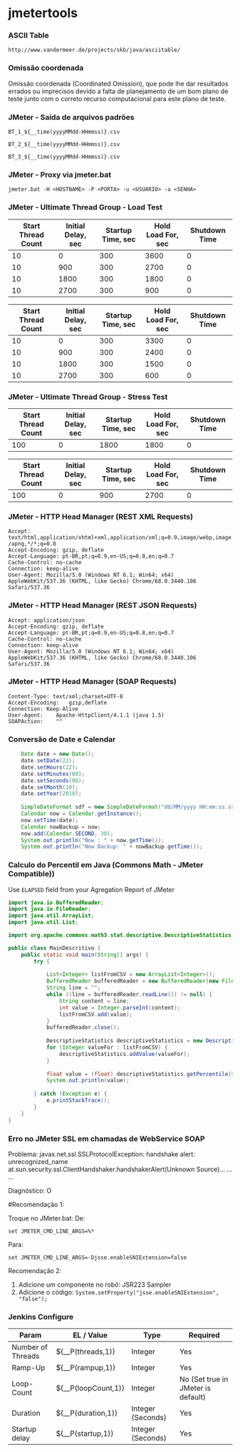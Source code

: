 # jmetertools

### ASCII Table

`http://www.vandermeer.de/projects/skb/java/asciitable/`

### Omissão coordenada

Omissão coordenada (Coordinated Omission), que pode lhe dar resultados errados ou imprecisos devido a falta de planejamento de um bom plano de teste junto com o correto recurso computacional para este plano de teste.

### JMeter - Saída de arquivos padrões

`BT_1_${__time(yyyyMMdd-HHmmss)}.csv`

`BT_2_${__time(yyyyMMdd-HHmmss)}.csv`

`BT_3_${__time(yyyyMMdd-HHmmss)}.csv`

### JMeter - Proxy via jmeter.bat

`jmeter.bat -H <HOSTNAME> -P <PORTA> -u <USUARIO> -a <SENHA>`

### JMeter - Ultimate Thread Group - Load Test

|Start Thread Count   	| Initial Delay, sec   	| Startup Time, sec  	| Hold Load For, sec  	| Shutdown Time  	|
|---	                  |---	                  |---	                |---	                  |---	            |
| 10   	                | 0  	                  | 300  	              | 3600                  | 0  	            |
| 10   	                | 900  	                | 300  	              | 2700                  | 0  	            |
| 10  	                | 1800  	              | 300  	              | 1800                  | 0  	            |
| 10  	                | 2700  	              | 300  	              | 900                   | 0  	            |

|Start Thread Count   	| Initial Delay, sec   	  | Startup Time, sec  	| Hold Load For, sec  	| Shutdown Time     |
|---	                |---	                  |---	                |---	                |---	            |
| 10   	                | 0  	                  | 300  	        | 3300                  | 0  	            |
| 10   	                | 900  	                  | 300  	        | 2400                  | 0  	            |
| 10  	                | 1800  	          | 300  	        | 1500                  | 0  	            |
| 10  	                | 2700  	          | 300  	        | 600                   | 0  	            |

### JMeter - Ultimate Thread Group - Stress Test

|Start Thread Count   	| Initial Delay, sec   	| Startup Time, sec  	| Hold Load For, sec  	| Shutdown Time  	|
|---	                  |---	                  |---	                |---	                  |---	            |
| 100  	                | 0  	                  | 1800 	              | 1800                  | 0  	            |

|Start Thread Count   	| Initial Delay, sec   	| Startup Time, sec  	| Hold Load For, sec  	| Shutdown Time  	|
|---	                  |---	                  |---	                |---	                  |---	            |
| 100  	                | 0  	                  | 900 	              | 2700                  | 0  	            |

### JMeter - HTTP Head Manager (REST XML Requests)

`Accept: text/html,application/xhtml+xml,application/xml;q=0.9,image/webp,image/apng,*/*;q=0.8` <br/>
`Accept-Encoding: gzip, deflate` <br/>
`Accept-Language: pt-BR,pt;q=0.9,en-US;q=0.8,en;q=0.7` <br/>
`Cache-Control: no-cache` <br/>
`Connection: keep-alive` <br/>
`User-Agent: Mozilla/5.0 (Windows NT 6.1; Win64; x64) AppleWebKit/537.36 (KHTML, like Gecko) Chrome/68.0.3440.106 Safari/537.36` <br/>

### JMeter - HTTP Head Manager (REST JSON Requests)

`Accept: application/json` <br/>
`Accept-Encoding: gzip, deflate` <br/>
`Accept-Language: pt-BR,pt;q=0.9,en-US;q=0.8,en;q=0.7` <br/>
`Cache-Control: no-cache` <br/>
`Connection: keep-alive` <br/>
`User-Agent: Mozilla/5.0 (Windows NT 6.1; Win64; x64) AppleWebKit/537.36 (KHTML, like Gecko) Chrome/68.0.3440.106 Safari/537.36`

### JMeter - HTTP Head Manager (SOAP Requests)

`Content-Type: text/xml;charset=UTF-8` <br/>
`Accept-Encoding:	gzip,deflate` <br/>
`Connection: Keep-Alive` <br/>
`User-Agent:	Apache-HttpClient/4.1.1 (java 1.5)` <br/>
`SOAPAction:	""` <br/>

### Conversão de Date e Calendar

```java
	Date date = new Date();
	date.setDate(22);
	date.setHours(22);
	date.setMinutes(00);
	date.setSeconds(00);			
	date.setMonth(10);
	date.setYear(2018);
		
	SimpleDateFormat sdf = new SimpleDateFormat("dd/MM/yyyy HH:mm:ss.sss");
	Calendar now = Calendar.getInstance();
	now.setTime(date);
	Calendar nowBackup = now;			
	now.add(Calendar.SECOND, 30);			
	System.out.println("Now : " + now.getTime());
	System.out.println("Now Backup: " + nowBackup.getTime());
```

### Calculo do Percentil em Java (Commons Math - JMeter Compatible))

Use `ELAPSED` field from your Agregation Report of JMeter

```java
import java.io.BufferedReader;
import java.io.FileReader;
import java.util.ArrayList;
import java.util.List;

import org.apache.commons.math3.stat.descriptive.DescriptiveStatistics;

public class MainDescritivo {
	public static void main(String[] args) {
		try {
			
			List<Integer> listFromCSV = new ArrayList<Integer>();			
			BufferedReader bufferedReader = new BufferedReader(new FileReader(args[0]));
			String line = "";
			while ((line = bufferedReader.readLine()) != null) {
				String content = line;				
				int value = Integer.parseInt(content);				
				listFromCSV.add(value);
			}		
			bufferedReader.close();			
			
			DescriptiveStatistics descriptiveStatistics = new DescriptiveStatistics();			
			for (Integer valueFor : listFromCSV) {
				descriptiveStatistics.addValue(valueFor);
			}
			
			float value = (float) descriptiveStatistics.getPercentile(90);			
			System.out.println(value);
			
		} catch (Exception e) {
			e.printStackTrace();
		}	
	}
}
```



### Erro no JMeter SSL em chamadas de WebService SOAP

Problema:
javax.net.ssl.SSLProtocolException: handshake alert: unrecognized_name
	at.sun.security.ssl.ClientHandshaker.handshakerAlert(Unknown Source)...
	...
	...
	
Diagnóstico:
O 

#Recomendação 1:

Troque no JMeter.bat:
De: 

`set JMETER_CMD_LINE_ARGS=%*`

Para:

`set JMETER_CMD_LINE_ARGS=-Djsse.enableSNIExtension=false`

Recomendação 2: 

1) Adicione um componente no robô: JSR223 Sampler
2) Adicione o código: `System.setProperty("jsse.enableSNIExtension", "false");`


### Jenkins Configure

|Param   	  	| EL / Value  		| Type			| Required				|
|---	                |---	                |---			|---					|
| Number of Threads 	| ${__P(threads,1)}	| Integer		| Yes					|
| Ramp-Up 		| ${__P(rampup,1)}	| Integer		| Yes					|
| Loop-Count 		| ${__P(loopCount,1)}	| Integer		| No (Set true in JMeter is default)	|
| Duration		| ${__P(duration,1)}	| Integer (Seconds)	| Yes					|
| Startup delay		| ${__P(startup,1)}	| Integer (Seconds)	| Yes					|
